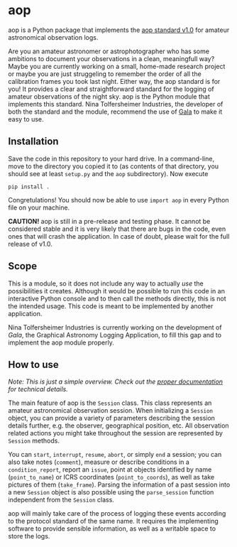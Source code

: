 # aop
aop is a Python package that implements the [aop standard v1.0](https://tolfersheim.ddns.net/index.php/s/GabziFRsMD7FLeY) for amateur astronomical observation logs.

Are you an amateur astronomer or astrophotographer who has some ambitions to document your observations in a clean, meaningfull way? Maybe you are currently working on a small, home-made research project or maybe you are just struggeling to remember the order of all the calibration frames you took last night. Either way, the aop standard is for you! It provides a clear and straightforward standard for the logging of amateur observations of the night sky. aop is the Python module that implements this standard. Nina Tolfersheimer Industries, the developer of both the standard and the module, recommend the use of [Gala](https://ninatolfersheimer.github.io/gala) to make it easy to use.

## Installation
Save the code in this repository to your hard drive. In a command-line, move to the directory you copied it to (as contents of that directory, you should see at least `setup.py` and the `aop` subdirectory). Now execute
```
pip install .
```
Congretulations! You should now be able to use `import aop` in every Python file on your machine.

**CAUTION!** aop is still in a pre-release and testing phase. It cannot be considered stable and it is very likely that there are bugs in the code, even ones that will crash the application. In case of doubt, please wait for the full release of v1.0.

## Scope
This is a module, so it does not include any way to actually *use* the possibilities it creates. Although it would be possible to run this code in an interactive Python console and to then call the methods directly, this is not the intended usage. This code is meant to be implemented by another application.

Nina Tolfersheimer Industries is currently working on the development of *Gala*, the Graphical Astronomy Logging Application, to fill this gap and to implement the aop module properly.

## How to use
*Note: This is just a simple overview. Check out the [proper documentation](https://ninatolfersheimer.github.io/aop) for technical details.*

The main feature of aop is the `Session` class. This class represents an amateur astronomical observation session. When initializing a `Session` object, you can provide a variety of parameters describing the session details further, e.g. the observer, geographical position, etc. All observation related actions you might take throughout the session are represented by `Session` methods.

You can `start`, `interrupt`, `resume`, `abort`, or simply `end` a session; you can also take notes (`comment`), measure or describe conditions in a `condition_report`, report an `issue`, point at objects identified by name (`point_to_name`) or ICRS coordinates (`point_to_coords`), as well as take pictures of them (`take_frame`). Parsing the information of a past session into a new `Session` object is also possible using the `parse_session` function independent from the `Session` class.

aop will mainly take care of the process of logging these events according to the protocol standard of the same name. It requires the implementing software to provide sensible information, as well as a writable space to store the logs.
